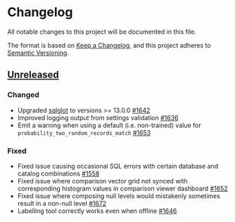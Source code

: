# Changelog

All notable changes to this project will be documented in this file.

The format is based on [Keep a Changelog](https://keepachangelog.com/en/1.0.0/),
and this project adheres to [Semantic Versioning](https://semver.org/spec/v2.0.0.html).

## [Unreleased]

### Changed

- Upgraded [sqlglot](https://github.com/tobymao/sqlglot) to versions >= 13.0.0 [#1642](https://github.com/moj-analytical-services/splink/pull/1642)
- Improved logging output from settings validation [#1636](https://github.com/moj-analytical-services/splink/pull/1636)
- Emit a warning when using a default (i.e. non-trained) value for `probability_two_random_records_match` [#1653](https://github.com/moj-analytical-services/splink/pull/1653)

### Fixed

- Fixed issue causing occasional SQL errors with certain database and catalog combinations [#1558](https://github.com/moj-analytical-services/splink/pull/1558)
- Fixed issue where comparison vector grid not synced with corresponding histogram values in comparison viewer dashboard [#1652](https://github.com/moj-analytical-services/splink/pull/1652)
- Fixed issue where composing null levels would mistakenly sometimes result in a non-null level [#1672](https://github.com/moj-analytical-services/splink/pull/1672)
- Labelling tool correctly works even when offline [#1646](https://github.com/moj-analytical-services/splink/pull/1646)

[unreleased]: https://github.com/moj-analytical-services/splink/compare/v3.9.8...HEAD

